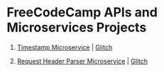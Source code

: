 # FreeCodeCamp APIs and Microservices Projects

1. [Timestamp Microservice](https://github.com/matrixersp/FCC-APIs/tree/master/Timestamp) | [Glitch](https://glitch.com/edit/#!/fcc-timestamp-apims?path=server.js)

2. [Request Header Parser Microservice](https://github.com/matrixersp/FCC-APIs/tree/master/RequestHeaderParser) | [Glitch](https://glitch.com/edit/#!/fcc-request-apims?path=server.js)
